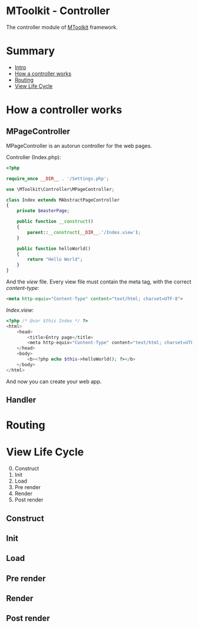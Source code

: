 MToolkit - Controller
=====================
The controller module of [MToolkit](https://github.com/mtoolkit/mtoolkit) framework.

# Summary
- [Intro](#intro)
- [How a controller works](#how_a_controller_works)
- [Routing](#routing)
- [View Life Cycle](#view_life_cycle)

# How a controller works

## MPageController

MPageController is an autorun controller for the web pages.

Controller (Index.php):

```php
<?php

require_once __DIR__ . '/Settings.php';

use \MToolkit\Controller\MPageController;

class Index extends MAbstractPageController
{
    private $masterPage;

    public function __construct()
    {
        parent::__construct(__DIR__.'/Index.view');
    }

    public function helloWorld()
    {
        return "Hello World";
    }
} 
```

And the *view* file. Every view file must contain the meta tag, with the correct *content-type*:
```html
<meta http-equiv="Content-Type" content="text/html; charset=UTF-8">
```
*Index.view*:

```php
<?php /* @var $this Index */ ?>
<html>
    <head>
        <title>Entry page</title>
        <meta http-equiv="Content-Type" content="text/html; charset=UTF-8">
    </head>
    <body>
        <b><?php echo $this->helloWorld(); ?></b>
    </body>
</html>
```

And now you can create your web app.

## Handler

# Routing

# View Life Cycle
0. Construct
1. Init
2. Load
3. Pre render
4. Render
5. Post render

## Construct
## Init
## Load
## Pre render
## Render
## Post render


